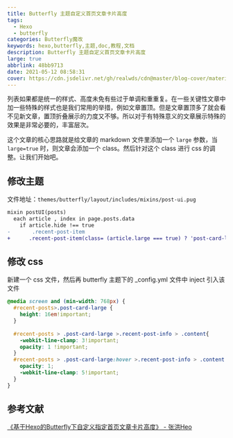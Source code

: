 ```yaml
---
title: Butterfly 主题自定义首页文章卡片高度
tags:
  - Hexo
  - butterfly
categories: Butterfly魔改
keywords: hexo,butterfly,主题,doc,教程,文档
description: Butterfly 主题自定义首页文章卡片高度
large: true
abbrlink: 48bb9713
date: 2021-05-12 08:58:31
cover: https://cdn.jsdelivr.net/gh/realwds/cdn@master/blog-cover/material-1.png
---
```



列表如果都是统一的样式、高度未免有些过于单调和重重复。在一些关键性文章中加一些特殊的样式也是我们常用的举措，例如文章置顶。但是文章置顶多了就会看不见新文章，置顶折叠展示的力度又不够。所以对于有特殊意义的文章展示特殊的效果是非常必要的，丰富层次。

这个文章的核心思路就是给文章的 markdown 文件里添加一个 ```large``` 参数，当 ```large=true``` 时，则文章会添加一个 class。然后针对这个 class 进行 css 的调整。让我们开始吧。

## 修改主题

文件地址：```themes/butterfly/layout/includes/mixins/post-ui.pug```

``` diff
mixin postUI(posts)
  each article , index in page.posts.data
    if article.hide !== true
-	    .recent-post-item
+      .recent-post-item(class= (article.large === true) ? 'post-card-large' : '')
```

## 修改 css

新建一个 css 文件，然后再 butterfly 主题下的 _config.yml 文件中 inject 引入该文件

``` css
@media screen and (min-width: 768px) {
  #recent-posts>.post-card-large {
    height: 16em!important;
  }
  
  #recent-posts > .post-card-large >.recent-post-info > .content{
    -webkit-line-clamp: 3!important;
    opacity: 1 !important;
  }
  #recent-posts > .post-card-large:hover >.recent-post-info > .content {
    opacity: 1;
    -webkit-line-clamp: 5!important;
  }
}

```

## 参考文献

[《基于Hexo的Butterfly下自定义指定首页文章卡片高度》 - 张洪Heo](https://blog.zhheo.com/p/77ebd8b5.html)
